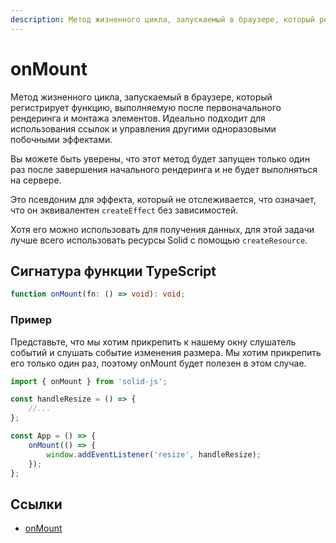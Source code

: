 ```yaml
---
description: Метод жизненного цикла, запускаемый в браузере, который регистрирует функцию, выполняемую после первоначального рендеринга и монтажа элементов
---
```


# onMount

Метод жизненного цикла, запускаемый в браузере, который регистрирует функцию, выполняемую после первоначального рендеринга и монтажа элементов. Идеально подходит для использования ссылок и управления другими одноразовыми побочными эффектами.

Вы можете быть уверены, что этот метод будет запущен только один раз после завершения начального рендеринга и не будет выполняться на сервере.

Это псевдоним для эффекта, который не отслеживается, что означает, что он эквивалентен `createEffect` без зависимостей.

Хотя его можно использовать для получения данных, для этой задачи лучше всего использовать ресурсы Solid с помощью `createResource`.

## Сигнатура функции TypeScript

```typescript
function onMount(fn: () => void): void;
```

### Пример

Представьте, что мы хотим прикрепить к нашему окну слушатель событий и слушать событие изменения размера. Мы хотим прикрепить его только один раз, поэтому onMount будет полезен в этом случае.

```jsx
import { onMount } from 'solid-js';

const handleResize = () => {
    //...
};

const App = () => {
    onMount(() => {
        window.addEventListener('resize', handleResize);
    });
};
```

## Ссылки

-   [onMount](https://docs.solidjs.com/references/api-reference/lifecycles/onMount)
